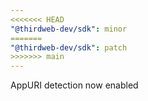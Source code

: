 ```yaml
---
<<<<<<< HEAD
"@thirdweb-dev/sdk": minor
=======
"@thirdweb-dev/sdk": patch
>>>>>>> main
---
```


AppURI detection now enabled
